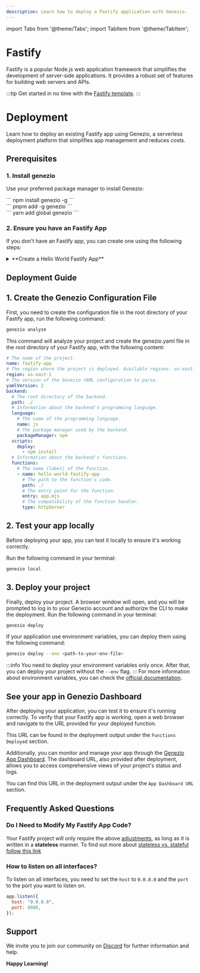 ```yaml
---
description: Learn how to deploy a Fastify application with Genezio.
---
```


import Tabs from '@theme/Tabs';
import TabItem from '@theme/TabItem';

# Fastify

<head>
    <title>Fastify | Genezio Documentation</title>
</head>

Fastify is a popular Node.js web application framework that simplifies the development of server-side applications. It provides a robust set of features for building web servers and APIs.

:::tip
Get started in no time with the [Fastify template](https://github.com/Genez-io/fastify-getting-started).
:::

# Deployment

Learn how to deploy an existing Fastify app using Genezio, a serverless deployment platform that simplifies app management and reduces costs.

## Prerequisites

### 1. Install genezio

Use your preferred package manager to install Genezio:

<Tabs>
  <TabItem className="tab-item" value="npm" label="npm">
<div id="step1-install-npm">
  ```
  npm install genezio -g
  ```
  </div>
  </TabItem>
  <TabItem className="tab-item" value="pnpm" label="pnpm">
  <div id="step1-install-pnpm">
  ```
  pnpm add -g genezio
  ```
  </div>
  </TabItem>
  <TabItem  className="tab-item" value="yarn" label="yarn">
  <div id="step1-install-yarn">
  ```
  yarn add global genezio
  ```
  </div>
  </TabItem>
</Tabs>

### 2. Ensure you have an Fastify App

If you don't have an Fastify app, you can create one using the following steps:

<details>
  <summary>**Create a Hello World Fastify App**</summary>

<h3>1. Initialize a New Node.js Project</h3>

Run the following command to initialize a new Node.js project in an empty directory:

```bash
npm init -y
```

<h3>2. Install Fastify</h3>

Next, install the Fastify package:

```bash
npm i fastify
```

<h3>3. Create an Fastify App</h3>

<Tabs>
<TabItem className="tab-item" value="esm" label="esm">
Create a new file named `app.mjs` and add the following code:
<div>
  ```javascript title="app.mjs"
    import Fastify from 'fastify';

    const app = Fastify();

    app.get("/", (req, res) => {
      res.send("Hello World from Fastify!");
    });

    app.get("/users", (req, res) => {
      res.json([
        { id: 1, name: "Alice" },
        { id: 2, name: "Bob" },
      ]);
    });

    app.listen({
      host: "0.0.0.0",
      port: 8080,
    }, (err, address) => {
      if (err) {
        console.error(err);
      }
      console.log(`Server is running on ${address}`);
    });
    ```

  </div>
  </TabItem>
  <TabItem className="tab-item" value="cjs" label="cjs">
  Create a new file named `app.js` and add the following code:
  <div>
  ```javascript title="app.js"
    const Fastify = require("fastify")

    const app = Fastify();

    app.get("/", (req, res) => {
      res.send("Hello World from Fastify!");
    });

    app.listen({
      host: "0.0.0.0",
      port: 8080,
    }, (err, address) => {
      if (err) {
        console.error(err);
      }
      console.log(`Server is running on ${address}`);
    });
    ```

  </div>
  </TabItem>
</Tabs>

<h3>4. Test the Fastify App</h3>

Run the following command to start the Fastify app:
<Tabs>
<TabItem className="tab-item" value="esm" label="esm">

<div>
  ```bash
  node app.mjs
  ```
  </div>
  </TabItem>
  <TabItem className="tab-item" value="cjs" label="cjs">
  <div>
  ```bash
  node app.js
  ```
  </div>
  </TabItem>
</Tabs>
Open a web browser and navigate to [http://localhost:8080](http://localhost:8080) to see the app running.

</details>

## Deployment Guide

## 1. Create the Genezio Configuration File

First, you need to create the configuration file in the root directory of your Fastify app, run the following command:

```bash
genezio analyze
```

This command will analyze your project and create the genezio.yaml file in the root directory of your Fastify app, with the following content:

```yaml title="genezio.yaml"
# The name of the project.
name: fastify-app
# The region where the project is deployed. Available regions: us-east-1, eu-central-1
region: us-east-1
# The version of the Genezio YAML configuration to parse.
yamlVersion: 2
backend:
  # The root directory of the backend.
  path: ./
  # Information about the backend's programming language.
  language:
    # The name of the programming language.
    name: js
    # The package manager used by the backend.
    packageManager: npm
  scripts:
    deploy:
      - npm install
  # Information about the backend's functions.
  functions:
    # The name (label) of the function.
    - name: hello-world-fastify-app
      # The path to the function's code.
      path: ./
      # The entry point for the function.
      entry: app.mjs
      # The compatibility of the function handler.
      type: httpServer
```

## 2. Test your app locally

Before deploying your app, you can test it locally to ensure it's working correctly.

Run the following command in your terminal:

```bash
genezio local
```

## 3. Deploy your project

Finally, deploy your project. A browser window will open, and you will be prompted to log in to your Genezio account and authorize the CLI to make the deployment.
Run the following command in your terminal:

```bash
genezio deploy
```

If your application use environment variables, you can deploy them using the following command:

```bash
genezio deploy --env <path-to-your-env-file>
```

:::info
You need to deploy your environment variables only once.
After that, you can deploy your project without the `--env` flag.
:::
For more information about environment variables, you can check the [official documentation](/docs/project-structure/backend-environment-variables.md).

## See your app in Genezio Dashboard

After deploying your application, you can test it to ensure it's running correctly. To verify that your Fastify app is working, open a web browser and navigate to the URL provided for your deployed function.

This URL can be found in the deployment output under the `Functions Deployed` section.

Additionally, you can monitor and manage your app through the [Genezio App Dashboard](https://app.genez.io/dashboard). The dashboard URL, also provided after deployment, allows you to access comprehensive views of your project's status and logs.

You can find this URL in the deployment output under the `App Dashboard URL` section.

## Frequently Asked Questions

### Do I Need to Modify My Fastify App Code?

Your Fastify project will only require the above [adjustments](#deployment-guide), as long as it is written in a **stateless** manner. To find out more about [stateless vs. stateful follow this link](https://stackoverflow.com/questions/5329618/stateless-vs-stateful)

### How to listen on all interfaces?

To listen on all interfaces, you need to set the `host` to `0.0.0.0` and the `port` to the port you want to listen on.

```javascript
app.listen({
  host: "0.0.0.0",
  port: 8080,
});
```

## Support <a href="#support" id="support"></a>

We invite you to join our community on [Discord](https://discord.gg/uc9H5YKjXv) for further information and help.

**Happy Learning!**
